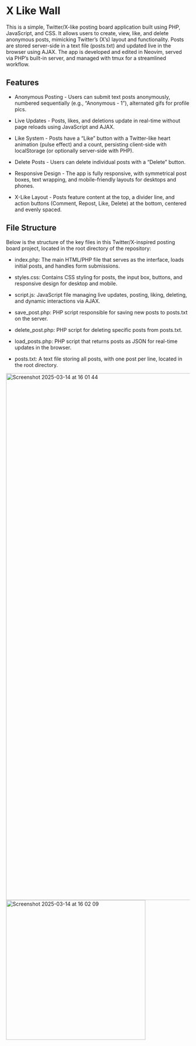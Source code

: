 # X Like Wall

This is a simple, Twitter/X-like posting board application built using PHP, JavaScript, and CSS. It allows users to create, view, like, and delete anonymous posts, mimicking Twitter’s (X’s) layout and functionality. Posts are stored server-side in a text file (posts.txt) and updated live in the browser using AJAX. The app is developed and edited in Neovim, served via PHP’s built-in server, and managed with tmux for a streamlined workflow.

## Features

* Anonymous Posting - Users can submit text posts anonymously, numbered sequentially (e.g., “Anonymous - 1”), alternated gifs for profile pics. 

* Live Updates - Posts, likes, and deletions update in real-time without page reloads using JavaScript and AJAX.

* Like System - Posts have a “Like” button with a Twitter-like heart animation (pulse effect) and a count, persisting client-side with localStorage (or optionally server-side with PHP).

* Delete Posts - Users can delete individual posts with a “Delete” button.

* Responsive Design - The app is fully responsive, with symmetrical post boxes, text wrapping, and mobile-friendly layouts for desktops and phones.

* X-Like Layout - Posts feature content at the top, a divider line, and action buttons (Comment, Repost, Like, Delete) at the bottom, centered and evenly spaced.

## File Structure

Below is the structure of the key files in this Twitter/X-inspired posting board project, located in the root directory of the repository:

* index.php: The main HTML/PHP file that serves as the interface, loads initial posts, and handles form submissions.

* styles.css: Contains CSS styling for posts, the input box, buttons, and responsive design for desktop and mobile.

* script.js: JavaScript file managing live updates, posting, liking, deleting, and dynamic interactions via AJAX.

* save_post.php: PHP script responsible for saving new posts to posts.txt on the server.

* delete_post.php: PHP script for deleting specific posts from posts.txt.

* load_posts.php: PHP script that returns posts as JSON for real-time updates in the browser.

* posts.txt: A text file storing all posts, with one post per line, located in the root directory.


<img width="1440" alt="Screenshot 2025-03-14 at 16 01 44" src="https://github.com/user-attachments/assets/f14e06ee-2c31-4a42-9e8d-6b891abd23d7" />
<img width="382" alt="Screenshot 2025-03-14 at 16 02 09" src="https://github.com/user-attachments/assets/51233fa8-b150-4a6c-ab58-05cc3f6a8e18" />

